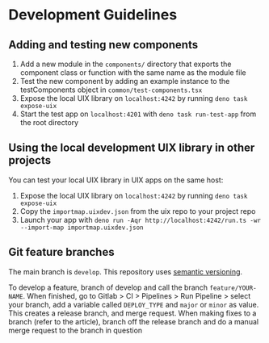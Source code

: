 # Development Guidelines

## Adding and testing new components

 1. Add a new module in the `components/` directory that exports the component class or function with the same name as the module file
 2. Test the new component by adding an example instance to the testComponents object in `common/test-components.tsx`
 4. Expose the local UIX library on `localhost:4242` by running `deno task expose-uix`
 3. Start the test app on `localhost:4201` with `deno task run-test-app` from the root directory

## Using the local development UIX library in other projects

You can test your local UIX library in UIX apps on the same host:
 1. Expose the local UIX library on `localhost:4242` by running `deno task expose-uix`
 2. Copy the `importmap.uixdev.json` from the uix repo to your project repo
 2. Launch your app with `deno run -Aqr http://localhost:4242/run.ts -wr --import-map importmap.uixdev.json`


## Git feature branches
The main branch is `develop`. This repository uses [semantic versioning](https://medium.com/trendyol-tech/semantic-versioning-and-gitlab-6bcd1e07c0b0).

To develop a feature, branch of develop and call the branch `feature/YOUR-NAME`. When finished, go to Gitlab > CI > Pipelines > Run Pipeline > select your branch, add a variable called `DEPLOY_TYPE` and `major` or `minor` as value.
This creates a release branch, and merge request.
When making fixes to a branch (refer to the article), branch off the release branch and do a manual merge request to the branch in question